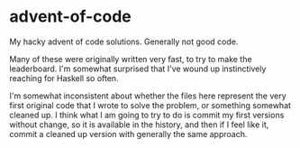 # advent-of-code
My hacky advent of code solutions. Generally not good code.

Many of these were originally written very fast, to try to make the
leaderboard. I'm somewhat surprised that I've wound up instinctively
reaching for Haskell so often.

I'm somewhat inconsistent about whether the files here represent the
very first original code that I wrote to solve the problem, or
something somewhat cleaned up. I think what I am going to try to do is
commit my first versions without change, so it is available in the
history, and then if I feel like it, commit a cleaned up version with
generally the same approach.
